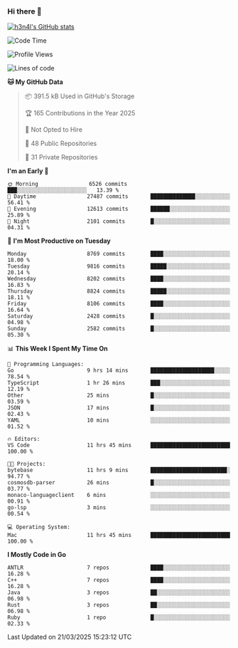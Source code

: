 ### Hi there 👋

[![h3n4l's GitHub stats](https://github-readme-stats.vercel.app/api?username=h3n4l&count_private=true&show_icons=true&theme=radical)](https://github.com/h3n4l/github-readme-stats)

<!--START_SECTION:waka-->
![Code Time](http://img.shields.io/badge/Code%20Time-2%2C104%20hrs%2044%20mins-blue)

![Profile Views](http://img.shields.io/badge/Profile%20Views-0-blue)

![Lines of code](https://img.shields.io/badge/From%20Hello%20World%20I%27ve%20Written-18.0%20million%20lines%20of%20code-blue)

**🐱 My GitHub Data** 

> 📦 391.5 kB Used in GitHub's Storage 
 > 
> 🏆 165 Contributions in the Year 2025
 > 
> 🚫 Not Opted to Hire
 > 
> 📜 48 Public Repositories 
 > 
> 🔑 31 Private Repositories 
 > 
**I'm an Early 🐤** 

```text
🌞 Morning                6526 commits        ███░░░░░░░░░░░░░░░░░░░░░░   13.39 % 
🌆 Daytime                27487 commits       ██████████████░░░░░░░░░░░   56.41 % 
🌃 Evening                12613 commits       ██████░░░░░░░░░░░░░░░░░░░   25.89 % 
🌙 Night                  2101 commits        █░░░░░░░░░░░░░░░░░░░░░░░░   04.31 % 
```
📅 **I'm Most Productive on Tuesday** 

```text
Monday                   8769 commits        ████░░░░░░░░░░░░░░░░░░░░░   18.00 % 
Tuesday                  9816 commits        █████░░░░░░░░░░░░░░░░░░░░   20.14 % 
Wednesday                8202 commits        ████░░░░░░░░░░░░░░░░░░░░░   16.83 % 
Thursday                 8824 commits        █████░░░░░░░░░░░░░░░░░░░░   18.11 % 
Friday                   8106 commits        ████░░░░░░░░░░░░░░░░░░░░░   16.64 % 
Saturday                 2428 commits        █░░░░░░░░░░░░░░░░░░░░░░░░   04.98 % 
Sunday                   2582 commits        █░░░░░░░░░░░░░░░░░░░░░░░░   05.30 % 
```


📊 **This Week I Spent My Time On** 

```text
💬 Programming Languages: 
Go                       9 hrs 14 mins       ████████████████████░░░░░   78.54 % 
TypeScript               1 hr 26 mins        ███░░░░░░░░░░░░░░░░░░░░░░   12.19 % 
Other                    25 mins             █░░░░░░░░░░░░░░░░░░░░░░░░   03.59 % 
JSON                     17 mins             █░░░░░░░░░░░░░░░░░░░░░░░░   02.43 % 
YAML                     10 mins             ░░░░░░░░░░░░░░░░░░░░░░░░░   01.52 % 

🔥 Editors: 
VS Code                  11 hrs 45 mins      █████████████████████████   100.00 % 

🐱‍💻 Projects: 
bytebase                 11 hrs 9 mins       ████████████████████████░   94.77 % 
cosmosdb-parser          26 mins             █░░░░░░░░░░░░░░░░░░░░░░░░   03.77 % 
monaco-languageclient    6 mins              ░░░░░░░░░░░░░░░░░░░░░░░░░   00.91 % 
go-lsp                   3 mins              ░░░░░░░░░░░░░░░░░░░░░░░░░   00.54 % 

💻 Operating System: 
Mac                      11 hrs 45 mins      █████████████████████████   100.00 % 
```

**I Mostly Code in Go** 

```text
ANTLR                    7 repos             ████░░░░░░░░░░░░░░░░░░░░░   16.28 % 
C++                      7 repos             ████░░░░░░░░░░░░░░░░░░░░░   16.28 % 
Java                     3 repos             ██░░░░░░░░░░░░░░░░░░░░░░░   06.98 % 
Rust                     3 repos             ██░░░░░░░░░░░░░░░░░░░░░░░   06.98 % 
Ruby                     1 repo              █░░░░░░░░░░░░░░░░░░░░░░░░   02.33 % 
```




 Last Updated on 21/03/2025 15:23:12 UTC
<!--END_SECTION:waka-->

